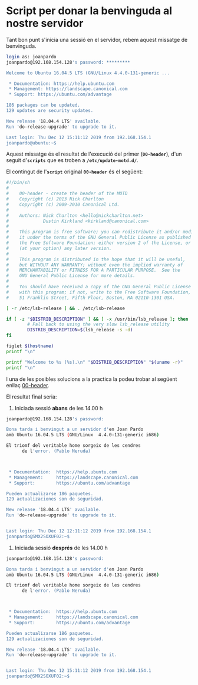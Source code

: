 # Script per donar la benvinguda al nostre servidor

Tant bon punt s'inicia una sessió en el servidor, rebem aquest missatge de benvinguda.

```bash
login as: joanpardo
joanpardo@192.168.154.128's password: *********

Welcome to Ubuntu 16.04.5 LTS (GNU/Linux 4.4.0-131-generic ...

 * Documentation: https://help.ubuntu.com
 * Management: https://landscape.canonical.com
 * Support: https://ubuntu.com/advantage

186 packages can be updated.
129 updates are security updates.

New release '18.04.4 LTS' available.
Run 'do-release-upgrade' to upgrade to it.

Last login: Thu Dec 12 15:11:12 2019 from 192.168.154.1
joanpardo@ubuntu:~$
```

Aquest missatge és el resultat de l'execució del primer (**```00-header```**), d'un seguit d'**```scripts```** que es troben a **```/etc/update-motd.d/```**.

El contingut de l'**```script```** original **```00-header```** és el següent:
```bash
#!/bin/sh
#
#    00-header - create the header of the MOTD
#    Copyright (c) 2013 Nick Charlton
#    Copyright (c) 2009-2010 Canonical Ltd.
#
#    Authors: Nick Charlton <hello@nickcharlton.net>
#             Dustin Kirkland <kirkland@canonical.com>
#
#    This program is free software; you can redistribute it and/or modify
#    it under the terms of the GNU General Public License as published by
#    the Free Software Foundation; either version 2 of the License, or
#    (at your option) any later version.
#
#    This program is distributed in the hope that it will be useful,
#    but WITHOUT ANY WARRANTY; without even the implied warranty of
#    MERCHANTABILITY or FITNESS FOR A PARTICULAR PURPOSE.  See the
#    GNU General Public License for more details.
#
#    You should have received a copy of the GNU General Public License along
#    with this program; if not, write to the Free Software Foundation, Inc.,
#    51 Franklin Street, Fifth Floor, Boston, MA 02110-1301 USA.

[ -r /etc/lsb-release ] && . /etc/lsb-release

if [ -z "$DISTRIB_DESCRIPTION" ] && [ -x /usr/bin/lsb_release ]; then
        # Fall back to using the very slow lsb_release utility
        DISTRIB_DESCRIPTION=$(lsb_release -s -d)
fi

figlet $(hostname)
printf "\n"

printf "Welcome to %s (%s).\n" "$DISTRIB_DESCRIPTION" "$(uname -r)"
printf "\n"
```

I una de les posibles solucions a la practica la podeu trobar al següent enllaç [00-header](00-header).

El resultat final seria:

1. Iniciada sessió **abans** de les 14.00 h

```bash
joanpardo@192.168.154.128's password: 

Bona tarda i benvingut a un servidor d'en Joan Pardo 
amb Ubuntu 16.04.5 LTS (GNU/Linux  4.4.0-131-generic i686)

El triomf del veritable home sorgeix de les cendres
      de l'error. (Pablo Neruda)



 * Documentation:  https://help.ubuntu.com
 * Management:     https://landscape.canonical.com
 * Support:        https://ubuntu.com/advantage

Pueden actualizarse 186 paquetes.
129 actualizaciones son de seguridad.

New release '18.04.4 LTS' available.
Run 'do-release-upgrade' to upgrade to it.


Last login: Thu Dec 12 12:11:12 2019 from 192.168.154.1
joanpardo@SMX2SOXUF02:~$
```

1. Iniciada sessió **després** de les 14.00 h

```bash
joanpardo@192.168.154.128's password: 

Bona tarda i benvingut a un servidor d'en Joan Pardo 
amb Ubuntu 16.04.5 LTS (GNU/Linux  4.4.0-131-generic i686)

El triomf del veritable home sorgeix de les cendres
      de l'error. (Pablo Neruda)



 * Documentation:  https://help.ubuntu.com
 * Management:     https://landscape.canonical.com
 * Support:        https://ubuntu.com/advantage

Pueden actualizarse 186 paquetes.
129 actualizaciones son de seguridad.

New release '18.04.4 LTS' available.
Run 'do-release-upgrade' to upgrade to it.


Last login: Thu Dec 12 15:11:12 2019 from 192.168.154.1
joanpardo@SMX2SOXUF02:~$
```
